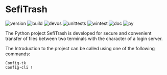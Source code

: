 # SefiTrash

![version](https://img.shields.io/badge/version-0.7.2-blue)
![build](https://img.shields.io/badge/build-passing-green)
![devos](https://img.shields.io/badge/dev%20os-linux-lightgrey)
![unittests](https://img.shields.io/badge/unit%20tests-86%25-success)
![wintest](https://img.shields.io/badge/windows%20tests-42%25-yellow)
![doc](https://img.shields.io/badge/doc-91%25-success)
![py](https://img.shields.io/badge/python-v3.9-informational)

  The Python project SefiTrash is developed for secure and convenient transfer of files between
  two terminals with the character of a login server.

  The Introduction to the project can be called using one of the following commands:
  ```
  Config-tk
  Config-cli !
  ```